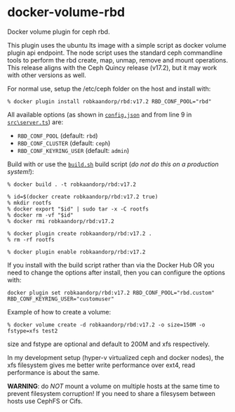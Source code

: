 # docker-volume-rbd
Docker volume plugin for ceph rbd.

This plugin uses the ubuntu lts image with a simple script as docker volume plugin api endpoint. The node script uses the standard ceph commandline tools to perform the rbd create, map, unmap, remove and mount operations. This release aligns with the Ceph Quincy release (v17.2), but it may work with other versions as well.

For normal use, setup the /etc/ceph folder on the host and install with:

```
% docker plugin install robkaandorp/rbd:v17.2 RBD_CONF_POOL="rbd"
```

All available options (as shown in [`config.json`](./config.json) and from line 9 in [`src\server.ts`](./src/server.ts#L9)) are:

- `RBD_CONF_POOL` (default: `rbd`)
- `RBD_CONF_CLUSTER` (default: `ceph`)
- `RBD_CONF_KEYRING_USER` (default: `admin`)

Build with or use the [`build.sh`](./build.sh) build script (_do not do this on a production system!_):

```
% docker build . -t robkaandorp/rbd:v17.2

% id=$(docker create robkaandorp/rbd:v17.2 true)
% mkdir rootfs
% docker export "$id" | sudo tar -x -C rootfs
% docker rm -vf "$id"
% docker rmi robkaandorp/rbd:v17.2

% docker plugin create robkaandorp/rbd:v17.2 .
% rm -rf rootfs

% docker plugin enable robkaandorp/rbd:v17.2
```

If you install with the build script rather than via the Docker Hub OR you need to change the options after install, then you can configure the options with:

```shell
docker plugin set robkaandorp/rbd:v17.2 RBD_CONF_POOL="rbd.custom" RBD_CONF_KEYRING_USER="customuser"
```


Example of how to create a volume:

```
% docker volume create -d robkaandorp/rbd:v17.2 -o size=150M -o fstype=xfs test2
```

size and fstype are optional and default to 200M and xfs respectively.

In my development setup (hyper-v virtualized ceph and docker nodes), the xfs filesystem gives me better write performance over ext4, read performance is about the same.

**WARNING**: do _NOT_ mount a volume on multiple hosts at the same time to prevent filesystem corruption! If you need to share a filesysem between hosts use CephFS or Cifs.